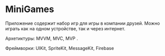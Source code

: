 # MiniGames
Приложение содержит набор игр для игры в компании друзей. Можно играть как на одном устройстве, так и через интернет.

Архетиктуры: MVVM, MVC, MVP .

Фреймворки: UIKit, SpriteKit, MessageKit, Firebase
